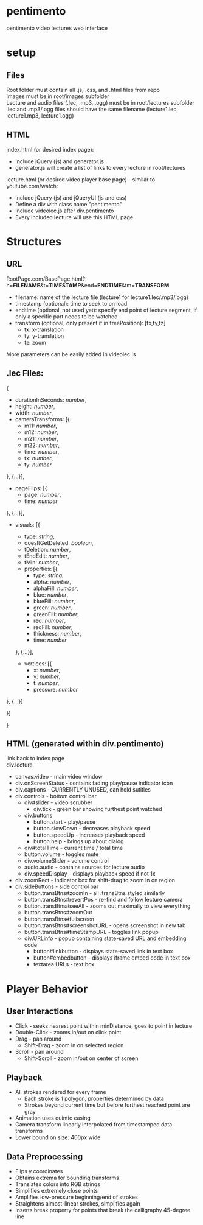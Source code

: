 pentimento
==========

pentimento video lectures web interface

setup
=====
Files
-----
Root folder must contain all .js, .css, and .html files from repo  
Images must be in root/images subfolder  
Lecture and audio files (.lec, .mp3, .ogg) must be in root/lectures subfolder  
.lec and .mp3/.ogg files should have the same filename (lecture1.lec, lecture1.mp3, lecture1.ogg)  

HTML
----
index.html (or desired index page):
* Include jQuery (js) and generator.js
* generator.js will create a list of links to every lecture in root/lectures  

lecture.html (or desired video player base page) - similar to youtube.com/watch:  
* Include jQuery (js) and jQueryUI (js and css)
* Define a div with class name "pentimento"
* Include videolec.js after div.pentimento
* Every included lecture will use this HTML page  

Structures
==========
URL
---
RootPage.com/BasePage.html?n=<b>FILENAME</B>&t=<b>TIMESTAMP</b>&end=<b>ENDTIME</b>&tm=<b>TRANSFORM</b>  
* filename: name of the lecture file (lecture1 for lecture1.lec/.mp3/.ogg)
* timestamp (optional): time to seek to on load
* endtime (optional, not used yet): specify end point of lecture segment, if only a specific part needs to be watched
* transform (optional, only present if in freePosition): [tx,ty,tz]
  * tx: x-translation
  * ty: y-translation
  * tz: zoom  

More parameters can be easily added in videolec.js  

.lec Files:
-----------
{  
  * durationInSeconds: <i>number</i>,  
  * height: <i>number</i>,  
  * width: <i>number</i>,  
  * cameraTransforms: [{  
    * m11: <i>number</i>,  
    * m12: <i>number</i>,  
    * m21: <i>number</i>,  
    * m22: <i>number</i>,  
    * time: <i>number</i>,  
    * tx: <i>number</i>,  
    * ty: <i>number</i>  

  }, {...}],  
  * pageFlips: [{  
    * page: <i>number</i>,  
    * time: <i>number</i>  

  }, {...}],  
  * visuals: [{  
    * type: <i>string</i>,  
    * doesItGetDeleted: <i>boolean</i>,  
    * tDeletion: <i>number</i>,  
    * tEndEdit: <i>number</i>,  
    * tMin: <i>number</i>,  
    * properties: [{
      * type: <i>string</i>,  
      * alpha: <i>number</i>,  
      * alphaFill: <i>number</i>,  
      * blue: <i>number</i>,  
      * blueFill: <i>number</i>,  
      * green: <i>number</i>,  
      * greenFill: <i>number</i>,  
      * red: <i>number</i>,  
      * redFill: <i>number</i>,  
      * thickness: <i>number</i>,  
      * time: <i>number</i>  

    }, {...}],  
    * vertices: [{  
      * x: <i>number</i>,  
      * y: <i>number</i>,  
      * t: <i>number</i>,  
      * pressure: <i>number</i>  

  }, {...}]  

  }]  

}  

HTML (generated within div.pentimento)
--------------------------------------
link back to index page  
div.lecture  
  * canvas.video - main video window  
  * div.onScreenStatus - contains fading play/pause indicator icon  
  * div.captions - CURRENTLY UNUSED, can hold sutitles  
  * div.controls - bottom control bar  
    * div#slider - video scrubber  
      * div.tick - green bar showing furthest point watched  
    * div.buttons  
      * button.start - play/pause  
      * button.slowDown - decreases playback speed  
      * button.speedUp - increases playback speed  
      * button.help - brings up about dialog  
    * div#totalTime - current time / total time  
    * button.volume - toggles mute  
    * div.volumeSlider - volume control  
    * audio.audio - contains sources for lecture audio  
    * div.speedDisplay - displays playback speed if not 1x  
  * div.zoomRect - indicator box for shift-drag to zoom in on region  
  * div.sideButtons - side control bar  
    * button.transBtns#zoomIn - all .transBtns styled similarly  
    * button.transBtns#revertPos - re-find and follow lecture camera  
    * button.transBtns#seeAll - zooms out maximally to view everything  
    * button.transBtns#zoomOut
    * button.transBtns#fullscreen
    * button.transBtns#screenshotURL - opens screenshot in new tab  
    * button.transBtns#timeStampURL - toggles link popup  
    * div.URLinfo - popup containing state-saved URL and embedding code  
      * button#linkbutton - displays state-saved link in text box  
      * button#embedbutton - displays iframe embed code in text box  
      * textarea.URLs - text box  

Player Behavior
===============
User Interactions
-----------------
* Click - seeks nearest point within minDistance, goes to point in lecture  
* Double-Click - zooms in/out on click point  
* Drag - pan around  
  * Shift-Drag - zoom in on selected region  
* Scroll - pan around  
  * Shift-Scroll - zoom in/out on center of screen  

Playback
--------
* All strokes rendered for every frame
  * Each stroke is 1 polygon, properties determined by data  
  * Strokes beyond current time but before furthest reached point are gray  
* Animation uses quintic easing  
* Camera transform linearly interpolated from timestamped data transforms  
* Lower bound on size: 400px wide  

Data Preprocessing
------------------
* Flips y coordinates  
* Obtains extrema for bounding transforms  
* Translates colors into RGB strings  
* Simplifies extremely close points  
* Amplifies low-pressure beginning/end of strokes  
* Straightens almost-linear strokes, simplifies again  
* Inserts break property for points that break the calligraphy 45-degree line  
